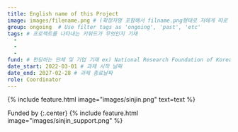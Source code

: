 ```yaml
---
title: English name of this Project
image: images/filename.png # (확장자명 포함해서 filname.png형태로 저에게 따로 보내주세요!)
group: ongoing  # Use filter tags as 'ongoing', 'past', 'etc'
tags: # 프로젝트를 나타내는 키워드가 무엇인지 기재
  - 
  - 
  - 
fund: # 펀딩하는 단체 및 기업 기재 ex) National Research Foundation of Korea(NRF)  
date_start: 2022-03-01 # 과제 시작 날짜
date_end: 2027-02-28 # 과제 종료날짜
role: Coordinator
---
```

<!-- Contents를 적어주세요 -->



<!-- 프로젝트 이미지(여러개 가능)-->
{%
  include feature.html
  image="images/sinjin.png"
  text=text
%}
<!-- 펀딩이미지-->
Funded by 
{:.center}
{%
  include feature.html
  image="images/sinjin_support.png"
%}









<!-- 
사진은 따로, 파일은 원하시는 편집기에서 (gedit, vscode, vim, 메모장 등) 편집하시되,
아래 사항을 참고해서 보내주시면 감사하겠습니다.


1, 파일명
년도-월-일-project_프로젝트제목.md
ex) 2022-03-01-project_nrf_youngresearcher.md

2, 작성후 주석은 (<!-- > , # 등) 제거

3, 이미지명은 작성해주신 내용과 동일하게 부탁드립니다.

4, 이미지와 md파일은 프로젝트 단위로 폴더를 묶어서 하나의 압축파일로 전송 부탁드립니다. -->